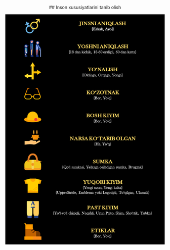 <p align="center">
## Inson xususiyatlarini tanib olish
</p>
<p align="center">
    <img width="600" src="https://github.com/MisterFoziljon/Paddle-Human-Attribute-Recognition/blob/main/src/main.png" alt="Material Bread logo">
</p>
